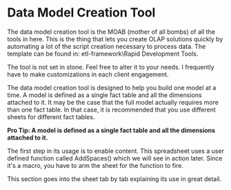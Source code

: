 # Data Model Creation Tool

The data model creation tool is the MOAB \(mother of all bombs\) of all the tools in here. This is the thing that lets you create OLAP solutions quickly by automating a lot of the script creation necessary to process data. The template can be found in: etl-framework\Rapid Development Tools.

The tool is not set in stone. Feel free to alter it to your needs. I frequently have to make customizations in each client engagement.

The data model creation tool is designed to help you build one model at a time. A model is defined as a single fact table and all the dimensions attached to it. It may be the case that the full model actually requires more than one fact table. In that case, it is recommended that you use different sheets for different fact tables.

**Pro Tip: A model is defined as a single fact table and all the dimensions attached to it.**

The first step in its usage is to enable content. This spreadsheet uses a user defined function called AddSpaces\(\) which we will see in action later. Since it's a macro, you have to arm the sheet for the function to fire.

This section goes into the sheet tab by tab explaining its use in great detail.





